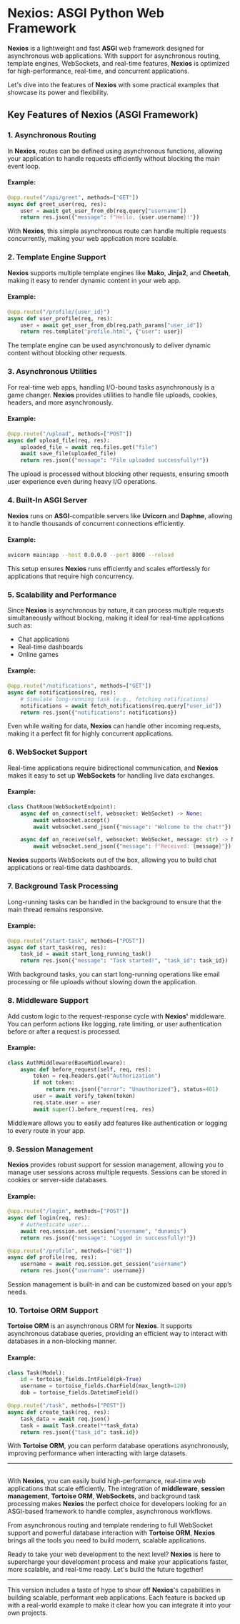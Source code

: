 


# Nexios: ASGI Python Web Framework

**Nexios** is a lightweight and fast **ASGI** web framework designed for asynchronous web applications. With support for asynchronous routing, template engines, WebSockets, and real-time features, **Nexios** is optimized for high-performance, real-time, and concurrent applications.

Let's dive into the features of **Nexios** with some practical examples that showcase its power and flexibility.

## Key Features of Nexios (ASGI Framework)

### 1. **Asynchronous Routing**
In **Nexios**, routes can be defined using asynchronous functions, allowing your application to handle requests efficiently without blocking the main event loop.

#### Example:
```python
@app.route("/api/greet", methods=["GET"])
async def greet_user(req, res):
    user = await get_user_from_db(req.query["username"])
    return res.json({"message": f"Hello, {user.username}!"})
```
With **Nexios**, this simple asynchronous route can handle multiple requests concurrently, making your web application more scalable.

### 2. **Template Engine Support**
**Nexios** supports multiple template engines like **Mako**, **Jinja2**, and **Cheetah**, making it easy to render dynamic content in your web app.

#### Example:
```python
@app.route("/profile/{user_id}")
async def user_profile(req, res):
    user = await get_user_from_db(req.path_params["user_id"])
    return res.template("profile.html", {"user": user})
```
The template engine can be used asynchronously to deliver dynamic content without blocking other requests.

### 3. **Asynchronous Utilities**
For real-time web apps, handling I/O-bound tasks asynchronously is a game changer. **Nexios** provides utilities to handle file uploads, cookies, headers, and more asynchronously.

#### Example:
```python
@app.route("/upload", methods=["POST"])
async def upload_file(req, res):
    uploaded_file = await req.files.get("file")
    await save_file(uploaded_file)
    return res.json({"message": "File uploaded successfully!"})
```
The upload is processed without blocking other requests, ensuring smooth user experience even during heavy I/O operations.

### 4. **Built-In ASGI Server**
**Nexios** runs on **ASGI**-compatible servers like **Uvicorn** and **Daphne**, allowing it to handle thousands of concurrent connections efficiently.

#### Example:
```bash
uvicorn main:app --host 0.0.0.0 --port 8000 --reload
```
This setup ensures **Nexios** runs efficiently and scales effortlessly for applications that require high concurrency.

### 5. **Scalability and Performance**
Since **Nexios** is asynchronous by nature, it can process multiple requests simultaneously without blocking, making it ideal for real-time applications such as:

- Chat applications
- Real-time dashboards
- Online games

#### Example:
```python
@app.route("/notifications", methods=["GET"])
async def notifications(req, res):
    # Simulate long-running task (e.g., fetching notifications)
    notifications = await fetch_notifications(req.query["user_id"])
    return res.json({"notifications": notifications})
```
Even while waiting for data, **Nexios** can handle other incoming requests, making it a perfect fit for highly concurrent applications.

### 6. **WebSocket Support**
Real-time applications require bidirectional communication, and **Nexios** makes it easy to set up **WebSockets** for handling live data exchanges.

#### Example:
```python
class ChatRoom(WebSocketEndpoint):
    async def on_connect(self, websocket: WebSocket) -> None:
        await websocket.accept()
        await websocket.send_json({"message": "Welcome to the chat!"})

    async def on_receive(self, websocket: WebSocket, message: str) -> None:
        await websocket.send_json({"message": f"Received: {message}"})
```
**Nexios** supports WebSockets out of the box, allowing you to build chat applications or real-time data dashboards.

### 7. **Background Task Processing**
Long-running tasks can be handled in the background to ensure that the main thread remains responsive.

#### Example:
```python
@app.route("/start-task", methods=["POST"])
async def start_task(req, res):
    task_id = await start_long_running_task()
    return res.json({"message": "Task started!", "task_id": task_id})
```
With background tasks, you can start long-running operations like email processing or file uploads without slowing down the application.

### 8. **Middleware Support**
Add custom logic to the request-response cycle with **Nexios'** middleware. You can perform actions like logging, rate limiting, or user authentication before or after a request is processed.

#### Example:
```python
class AuthMiddleware(BaseMiddleware):
    async def before_request(self, req, res):
        token = req.headers.get("Authorization")
        if not token:
            return res.json({"error": "Unauthorized"}, status=401)
        user = await verify_token(token)
        req.state.user = user
        await super().before_request(req, res)
```
Middleware allows you to easily add features like authentication or logging to every route in your app.

### 9. **Session Management**
**Nexios** provides robust support for session management, allowing you to manage user sessions across multiple requests. Sessions can be stored in cookies or server-side databases.

#### Example:
```python
@app.route("/login", methods=["POST"])
async def login(req, res):
    # Authenticate user...
    await req.session.set_session("username", "dunamis")
    return res.json({"message": "Logged in successfully!"})

@app.route("/profile", methods=["GET"])
async def profile(req, res):
    username = await req.session.get_session("username")
    return res.json({"username": username})
```
Session management is built-in and can be customized based on your app’s needs.

### 10. **Tortoise ORM Support**
**Tortoise ORM** is an asynchronous ORM for **Nexios**. It supports asynchronous database queries, providing an efficient way to interact with databases in a non-blocking manner.

#### Example:
```python
class Task(Model):
    id = tortoise_fields.IntField(pk=True)
    username = tortoise_fields.CharField(max_length=120)
    dob = tortoise_fields.DatetimeField()

@app.route("/task", methods=["POST"])
async def create_task(req, res):
    task_data = await req.json()
    task = await Task.create(**task_data)
    return res.json({"task_id": task.id})
```
With **Tortoise ORM**, you can perform database operations asynchronously, improving performance when interacting with large datasets.

---

## 

With **Nexios**, you can easily build high-performance, real-time web applications that scale efficiently. The integration of **middleware**, **session management**, **Tortoise ORM**, **WebSockets**, and background task processing makes **Nexios** the perfect choice for developers looking for an ASGI-based framework to handle complex, asynchronous workflows.

From asynchronous routing and template rendering to full WebSocket support and powerful database interaction with **Tortoise ORM**, **Nexios** brings all the tools you need to build modern, scalable applications.

Ready to take your web development to the next level? **Nexios** is here to supercharge your development process and make your applications faster, more scalable, and real-time ready. Let's build the future together!

--- 

This version includes a taste of hype to show off **Nexios**'s capabilities in building scalable, performant web applications. Each feature is backed up with a real-world example to make it clear how you can integrate it into your own projects.